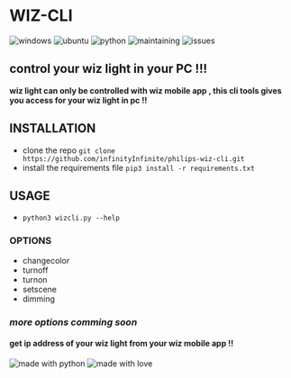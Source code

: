 # WIZ-CLI
![windows](https://img.shields.io/badge/Windows-0078D6?style=for-the-badge&logo=windows&logoColor=white)
![ubuntu](https://img.shields.io/badge/Ubuntu-E95420?style=for-the-badge&logo=ubuntu&logoColor=white)
![python](https://img.shields.io/badge/Python-3776AB?style=for-the-badge&logo=python&logoColor=white)
![maintaining](https://img.shields.io/badge/Maintained%3F-yes-green.svg)
![issues](https://img.shields.io/github/issues/{infinityInfinite}/{philips-wiz-cli}.svg)

## control your wiz light in your PC !!!
**wiz light can only be controlled with wiz mobile app , this cli tools gives you access for your wiz light in pc !!**

## INSTALLATION
+ clone the repo
`git clone https://github.com/infinityInfinite/philips-wiz-cli.git`
+ install the requirements file
`pip3 install -r requirements.txt`

## USAGE
+ `python3 wizcli.py --help`

### OPTIONS
+ changecolor
+ turnoff
+ turnon
+ setscene
+ dimming
### *more options comming soon*

#### get ip address of your wiz light from your wiz mobile app !!


![made with python](http://ForTheBadge.com/images/badges/made-with-python.svg)
![made with love](http://ForTheBadge.com/images/badges/built-with-love.svg)
